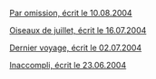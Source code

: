 [Par omission, écrit le 10.08.2004](/seasons/16_seizieme_saison/par_omission/)

[Oiseaux de juillet, écrit le 16.07.2004](/seasons/16_seizieme_saison/oiseaux_de_juillet/)

[Dernier voyage, écrit le 02.07.2004](/seasons/16_seizieme_saison/dernier_voyage/)

[Inaccompli, écrit le 23.06.2004](/seasons/16_seizieme_saison/inaccompli/)
